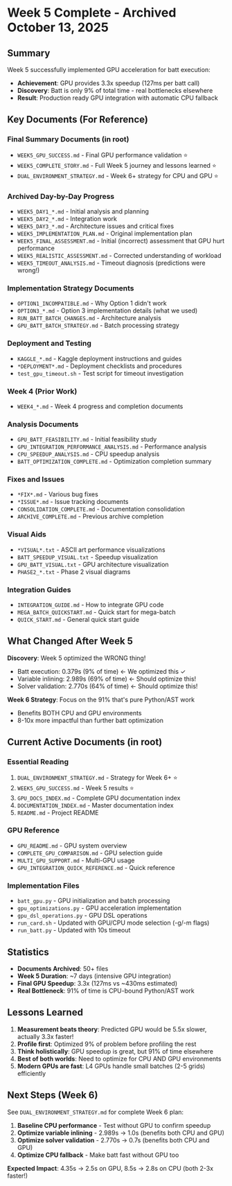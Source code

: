 # Week 5 Complete - Archived October 13, 2025

## Summary

Week 5 successfully implemented GPU acceleration for batt execution:
- **Achievement**: GPU provides 3.3x speedup (127ms per batt call)
- **Discovery**: Batt is only 9% of total time - real bottlenecks elsewhere
- **Result**: Production ready GPU integration with automatic CPU fallback

## Key Documents (For Reference)

### Final Summary Documents (in root)
- `WEEK5_GPU_SUCCESS.md` - Final GPU performance validation ⭐
- `WEEK5_COMPLETE_STORY.md` - Full Week 5 journey and lessons learned ⭐
- `DUAL_ENVIRONMENT_STRATEGY.md` - Week 6+ strategy for CPU and GPU ⭐

### Archived Day-by-Day Progress
- `WEEK5_DAY1_*.md` - Initial analysis and planning
- `WEEK5_DAY2_*.md` - Integration work
- `WEEK5_DAY3_*.md` - Architecture issues and critical fixes
- `WEEK5_IMPLEMENTATION_PLAN.md` - Original implementation plan
- `WEEK5_FINAL_ASSESSMENT.md` - Initial (incorrect) assessment that GPU hurt performance
- `WEEK5_REALISTIC_ASSESSMENT.md` - Corrected understanding of workload
- `WEEK5_TIMEOUT_ANALYSIS.md` - Timeout diagnosis (predictions were wrong!)

### Implementation Strategy Documents
- `OPTION1_INCOMPATIBLE.md` - Why Option 1 didn't work
- `OPTION3_*.md` - Option 3 implementation details (what we used)
- `RUN_BATT_BATCH_CHANGES.md` - Architecture analysis
- `GPU_BATT_BATCH_STRATEGY.md` - Batch processing strategy

### Deployment and Testing
- `KAGGLE_*.md` - Kaggle deployment instructions and guides
- `*DEPLOYMENT*.md` - Deployment checklists and procedures
- `test_gpu_timeout.sh` - Test script for timeout investigation

### Week 4 (Prior Work)
- `WEEK4_*.md` - Week 4 progress and completion documents

### Analysis Documents
- `GPU_BATT_FEASIBILITY.md` - Initial feasibility study
- `GPU_INTEGRATION_PERFORMANCE_ANALYSIS.md` - Performance analysis
- `CPU_SPEEDUP_ANALYSIS.md` - CPU speedup analysis
- `BATT_OPTIMIZATION_COMPLETE.md` - Optimization completion summary

### Fixes and Issues
- `*FIX*.md` - Various bug fixes
- `*ISSUE*.md` - Issue tracking documents
- `CONSOLIDATION_COMPLETE.md` - Documentation consolidation
- `ARCHIVE_COMPLETE.md` - Previous archive completion

### Visual Aids
- `*VISUAL*.txt` - ASCII art performance visualizations
- `BATT_SPEEDUP_VISUAL.txt` - Speedup visualization
- `GPU_BATT_VISUAL.txt` - GPU architecture visualization
- `PHASE2_*.txt` - Phase 2 visual diagrams

### Integration Guides
- `INTEGRATION_GUIDE.md` - How to integrate GPU code
- `MEGA_BATCH_QUICKSTART.md` - Quick start for mega-batch
- `QUICK_START.md` - General quick start guide

## What Changed After Week 5

**Discovery**: Week 5 optimized the WRONG thing!
- Batt execution: 0.379s (9% of time) ← We optimized this ✓
- Variable inlining: 2.989s (69% of time) ← Should optimize this!
- Solver validation: 2.770s (64% of time) ← Should optimize this!

**Week 6 Strategy**: Focus on the 91% that's pure Python/AST work
- Benefits BOTH CPU and GPU environments
- 8-10x more impactful than further batt optimization

## Current Active Documents (in root)

### Essential Reading
1. `DUAL_ENVIRONMENT_STRATEGY.md` - Strategy for Week 6+ ⭐
2. `WEEK5_GPU_SUCCESS.md` - Week 5 results ⭐
3. `GPU_DOCS_INDEX.md` - Complete GPU documentation index
4. `DOCUMENTATION_INDEX.md` - Master documentation index
5. `README.md` - Project README

### GPU Reference
- `GPU_README.md` - GPU system overview
- `COMPLETE_GPU_COMPARISON.md` - GPU selection guide
- `MULTI_GPU_SUPPORT.md` - Multi-GPU usage
- `GPU_INTEGRATION_QUICK_REFERENCE.md` - Quick reference

### Implementation Files
- `batt_gpu.py` - GPU initialization and batch processing
- `gpu_optimizations.py` - GPU acceleration implementation
- `gpu_dsl_operations.py` - GPU DSL operations
- `run_card.sh` - Updated with GPU/CPU mode selection (-g/-m flags)
- `run_batt.py` - Updated with 10s timeout

## Statistics

- **Documents Archived**: 50+ files
- **Week 5 Duration**: ~7 days (intensive GPU integration)
- **Final GPU Speedup**: 3.3x (127ms vs ~430ms estimated)
- **Real Bottleneck**: 91% of time is CPU-bound Python/AST work

## Lessons Learned

1. **Measurement beats theory**: Predicted GPU would be 5.5x slower, actually 3.3x faster!
2. **Profile first**: Optimized 9% of problem before profiling the rest
3. **Think holistically**: GPU speedup is great, but 91% of time elsewhere
4. **Best of both worlds**: Need to optimize for CPU AND GPU environments
5. **Modern GPUs are fast**: L4 GPUs handle small batches (2-5 grids) efficiently

## Next Steps (Week 6)

See `DUAL_ENVIRONMENT_STRATEGY.md` for complete Week 6 plan:

1. **Baseline CPU performance** - Test without GPU to confirm speedup
2. **Optimize variable inlining** - 2.989s → 1.0s (benefits both CPU and GPU)
3. **Optimize solver validation** - 2.770s → 0.7s (benefits both CPU and GPU)
4. **Optimize CPU fallback** - Make batt fast without GPU too

**Expected Impact**: 4.35s → 2.5s on GPU, 8.5s → 2.8s on CPU (both 2-3x faster!)
